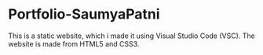 # Portfolio-SaumyaPatni
This is a static website, which i made it using Visual Studio Code (VSC). The website is made from HTML5 and CSS3.
